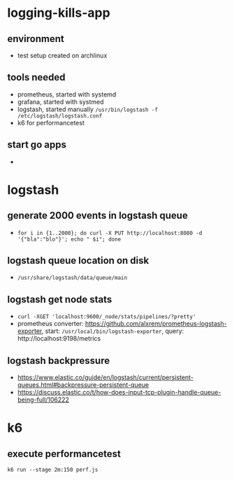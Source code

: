 # logging-kills-app

## environment
* test setup created on archlinux

## tools needed
* prometheus, started with systemd
* grafana, started with systmed
* logstash, started manually `/usr/bin/logstash -f /etc/logstash/logstash.conf`
* k6 for performancetest

## start go apps
* 

# logstash 

## generate 2000 events in logstash queue
* `for i in {1..2000}; do curl -X PUT http://localhost:8080 -d '{"bla":"blo"}'; echo " $i"; done`

## logstash queue location on disk
* `/usr/share/logstash/data/queue/main`

## logstash get node stats
* `curl -XGET 'localhost:9600/_node/stats/pipelines/?pretty'`
* prometheus converter: https://github.com/alxrem/prometheus-logstash-exporter, start: `/usr/local/bin/logstash-exporter`, query: http://localhost:9198/metrics

## logstash backpressure
* https://www.elastic.co/guide/en/logstash/current/persistent-queues.html#backpressure-persistent-queue
* https://discuss.elastic.co/t/how-does-input-tcp-plugin-handle-queue-being-full/106222

# k6

## execute performancetest
`k6 run --stage 2m:150 perf.js`
